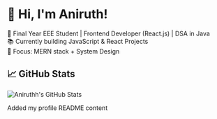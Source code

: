 # 👋 Hi, I'm Aniruth!

🚀 Final Year EEE Student | Frontend Developer (React.js) | DSA in Java  
📚 Currently building JavaScript & React Projects  
🌱 Focus: MERN stack + System Design  

## 📈 GitHub Stats

![Aniruthh's GitHub Stats](https://github-readme-stats.vercel.app/api?username=Anirutthh&show_icons=true&theme=radical)


<!--
**Anirutthh/Anirutthh** is a ✨ _special_ ✨ repository because its `README.md` (this file) appears on your GitHub profile.

Here are some ideas to get you started:

- 🔭 I’m currently working on ...
- 🌱 I’m currently learning ...
- 👯 I’m looking to collaborate on ...
- 🤔 I’m looking for help with ...
- 💬 Ask me about ...
- 📫 How to reach me: ...
- 😄 Pronouns: ...
- ⚡ Fun fact: ...
-->
Added my profile README content

